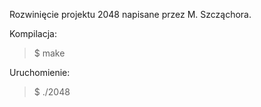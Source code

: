Rozwinięcie projektu 2048 napisane przez M. Szcząchora.

Kompilacja:

>$ make

Uruchomienie:

>$ ./2048
